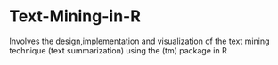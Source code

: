 # Text-Mining-in-R 
Involves the design,implementation and visualization of the text mining technique (text summarization) using the (tm) package in R

